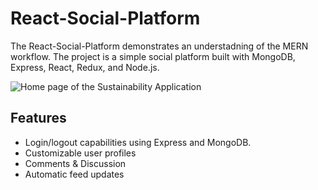 # React-Social-Platform

The React-Social-Platform demonstrates an understadning of the MERN workflow. The project is a simple social platform built with MongoDB, Express, React, Redux, and Node.js.  

<a target="_blank"><img align="center" src="http://i65.tinypic.com/dvnghf.png" border="0" alt="Home page of the Sustainability Application"></a>

## Features

* Login/logout capabilities using Express and MongoDB.
* Customizable user profiles
* Comments & Discussion
* Automatic feed updates


